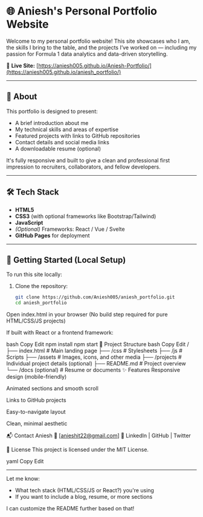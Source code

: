 # 🌐 Aniesh's Personal Portfolio Website

Welcome to my personal portfolio website! This site showcases who I am, the skills I bring to the table, and the projects I’ve worked on — including my passion for Formula 1 data analytics and data-driven storytelling.

📍 **Live Site:** [https://aniesh005.github.io/Aniesh-Portfolio/](https://aniesh005.github.io/aniesh_portfolio/)

---

## 🧭 About

This portfolio is designed to present:
- A brief introduction about me
- My technical skills and areas of expertise
- Featured projects with links to GitHub repositories
- Contact details and social media links
- A downloadable resume (optional)

It's fully responsive and built to give a clean and professional first impression to recruiters, collaborators, and fellow developers.

---

## 🛠 Tech Stack

- **HTML5**
- **CSS3** (with optional frameworks like Bootstrap/Tailwind)
- **JavaScript**
- *(Optional)* Frameworks: React / Vue / Svelte
- **GitHub Pages** for deployment

---

## 🚀 Getting Started (Local Setup)

To run this site locally:

1. Clone the repository:
   ```bash
   git clone https://github.com/Aniesh005/aniesh_portfolio.git
   cd aniesh_portfolio
Open index.html in your browser
(No build step required for pure HTML/CSS/JS projects)

If built with React or a frontend framework:

bash
Copy
Edit
npm install
npm start
📁 Project Structure
bash
Copy
Edit
/
├── index.html            # Main landing page
├── /css                  # Stylesheets
├── /js                   # Scripts
├── /assets               # Images, icons, and other media
├── /projects             # Individual project details (optional)
├── README.md             # Project overview
└── /docs (optional)      # Resume or documents
✨ Features
Responsive design (mobile-friendly)

Animated sections and smooth scroll

Links to GitHub projects

Easy-to-navigate layout

Clean, minimal aesthetic

📬 Contact
Aniesh
📧 [anieshit22@gmail.com]
🔗 LinkedIn | GitHub | Twitter

📄 License
This project is licensed under the MIT License.

yaml
Copy
Edit

---

Let me know:
- What tech stack (HTML/CSS/JS or React?) you're using
- If you want to include a blog, resume, or more sections

I can customize the README further based on that!
